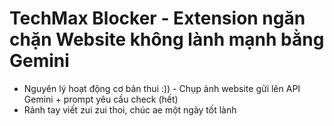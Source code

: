 # TechMax Blocker - Extension ngăn chặn Website không lành mạnh bằng Gemini 

- Nguyên lý hoạt động cơ bản thui :)) - Chụp ảnh website gửi lên API Gemini + prompt yêu cầu check (hết)
- Rảnh tay viết zui zui thoi, chúc ae một ngày tốt lành
